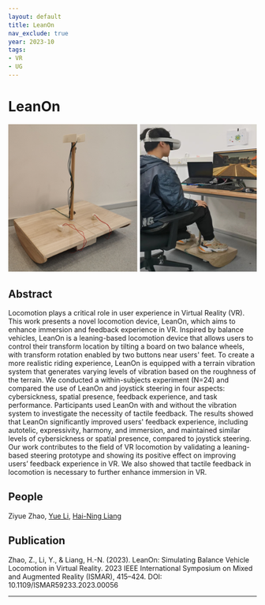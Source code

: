 ```yaml
---
layout: default
title: LeanOn
nav_exclude: true
year: 2023-10
tags:
- VR
- UG
---
```


# LeanOn
![LeanOn](project_pictures/LeanOn.png)

## Abstract
Locomotion plays a critical role in user experience in Virtual Reality (VR). This work presents a novel locomotion device, LeanOn, which aims to enhance immersion and feedback experience in VR. Inspired by balance vehicles, LeanOn is a leaning-based locomotion device that allows users to control their transform location by tilting a board on two balance wheels, with transform rotation enabled by two buttons near users' feet. To create a more realistic riding experience, LeanOn is equipped with a terrain vibration system that generates varying levels of vibration based on the roughness of the terrain. We conducted a within-subjects experiment (N=24) and compared the use of LeanOn and joystick steering in four aspects: cybersickness, spatial presence, feedback experience, and task performance. Participants used LeanOn with and without the vibration system to investigate the necessity of tactile feedback. The results showed that LeanOn significantly improved users' feedback experience, including autotelic, expressivity, harmony, and immersion, and maintained similar levels of  cybersickness or spatial presence, compared to joystick steering. Our work contributes to the field of VR locomotion by validating a leaning-based steering prototype and showing its positive effect on improving users’ feedback experience in VR. We also showed that tactile feedback in locomotion is necessary to further enhance immersion in VR.

## People
Ziyue Zhao, [Yue Li], [Hai-Ning Liang]

## Publication
Zhao, Z., Li, Y., & Liang, H.-N. (2023). LeanOn: Simulating Balance Vehicle Locomotion in Virtual Reality. 2023 IEEE International Symposium on Mixed and Augmented Reality (ISMAR), 415–424. DOI: 10.1109/ISMAR59233.2023.00056

---
[Yue Li]: https://imyueli.github.io/
[Hai-Ning Liang]: https://cma.hkust-gz.edu.cn/people/hai-ning-liang/
```
